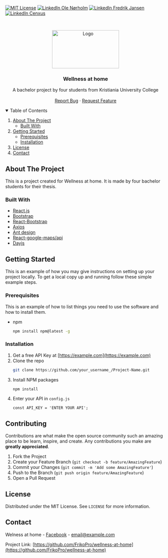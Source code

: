 
[![MIT License][license-shield]][license-url]
[![LinkedIn Ole Nørholm][linkedin-shield]][linkedin-url1]
[![LinkedIn Fredrik Jansen][linkedin-shield]][linkedin-url2]
[![LinkedIn Cenxus][linkedin-shield]][linkedin-url3]



<!-- PROJECT LOGO -->
<br />
<p align="center">
  <a href="www.wellnessathome.no">
    <img src="https://i.imgur.com/gwG3Gb2.png" alt="Logo" width="210" height="120">
  </a>

  <h3 align="center">Wellness at home</h3>

  <p align="center">
    A bachelor project by four students from Kristiania University College
    <br />
    <br />
    <a href="https://github.com/FrikoPro/wellness-at-home/issues">Report Bug</a>
    ·
    <a href="https://github.com/FrikoPro/wellness-at-home/issues">Request Feature</a>
  </p>
</p>



<!-- TABLE OF CONTENTS -->
<details open="open">
  <summary>Table of Contents</summary>
  <ol>
    <li>
      <a href="#about-the-project">About The Project</a>
      <ul>
        <li><a href="#built-with">Built With</a></li>
      </ul>
    </li>
    <li>
      <a href="#getting-started">Getting Started</a>
      <ul>
        <li><a href="#prerequisites">Prerequisites</a></li>
        <li><a href="#installation">Installation</a></li>
      </ul>
    </li>
    <li><a href="#license">License</a></li>
    <li><a href="#contact">Contact</a></li>
  </ol>
</details>



<!-- ABOUT THE PROJECT -->
## About The Project
This is a project created for Wellness at home. It is made by four bachelor students for their thesis.


### Built With
* [React.js](https://reactjs.org/)
* [Bootstrap](https://getbootstrap.com)
* [React-Bootstrap](https://react-bootstrap.github.io/)
* [Axios](https://github.com/axios/axios)
* [Ant design](https://ant.design/)
* [React-google-maps/api](https://react-google-maps-api-docs.netlify.app/)
* [Dayjs](https://day.js.org/)


<!-- GETTING STARTED -->
## Getting Started
This is an example of how you may give instructions on setting up your project locally.
To get a local copy up and running follow these simple example steps.

### Prerequisites

This is an example of how to list things you need to use the software and how to install them.
* npm
  ```sh
  npm install npm@latest -g
  ```

### Installation

1. Get a free API Key at [https://example.com](https://example.com)
2. Clone the repo
   ```sh
   git clone https://github.com/your_username_/Project-Name.git
   ```
3. Install NPM packages
   ```sh
   npm install
   ```
4. Enter your API in `config.js`
   ```JS
   const API_KEY = 'ENTER YOUR API';
   ```




<!-- CONTRIBUTING -->
## Contributing

Contributions are what make the open source community such an amazing place to be learn, inspire, and create. Any contributions you make are **greatly appreciated**.

1. Fork the Project
2. Create your Feature Branch (`git checkout -b feature/AmazingFeature`)
3. Commit your Changes (`git commit -m 'Add some AmazingFeature'`)
4. Push to the Branch (`git push origin feature/AmazingFeature`)
5. Open a Pull Request

<!-- LICENSE -->
## License

Distributed under the MIT License. See `LICENSE` for more information.



<!-- CONTACT -->
## Contact

Welness at home - [Facebook](https://www.facebook.com/wellnessathome.no) - email@example.com

Project Link: [https://github.com/FrikoPro/wellness-at-home](https://github.com/FrikoPro/wellness-at-home)



<!-- MARKDOWN LINKS & IMAGES -->
<!-- https://www.markdownguide.org/basic-syntax/#reference-style-links -->

[issues-shield]: https://img.shields.io/github/issues/othneildrew/Best-README-Template.svg?style=for-the-badge
[issues-url]: https://github.com/othneildrew/Best-README-Template/issues
[license-shield]: https://img.shields.io/github/license/othneildrew/Best-README-Template.svg?style=for-the-badge
[license-url]: https://github.com/othneildrew/Best-README-Template/blob/master/LICENSE.txt
[linkedin-shield]: https://img.shields.io/badge/-LinkedIn-black.svg?style=for-the-badge&logo=linkedin&colorB=555
[linkedin-url1]: https://www.linkedin.com/in/ole-edvard-n%C3%B8rholm-328326107/
[linkedin-url2]: https://www.linkedin.com/in/fredrik-jansen-33066b172/
[linkedin-url3]: https://linkedin.com
